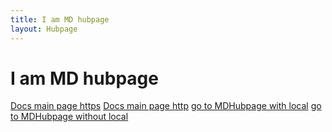 ```yaml
---
title: I am MD hubpage
layout: Hubpage
---
```


# I am MD hubpage


[Docs main page https](https://docs.microsoft.com/en-us/)
[Docs main page http](https://docs.microsoft.com/en-us/)
[go to MDHubpage with local](/en-us/content-validation/pagestypes/MDHubPage.md)
[go to MDHubpage without local](MDHubPage.md)
